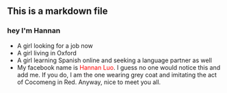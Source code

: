 ## This is a markdown file
### hey I'm Hannan
* A girl looking for a job now
* A girl living in Oxford 
* A girl learning Spanish online and seeking a language partner as well
* My facebook name is <font color='red'>Hannan Luo</font>. I guess no one would notice this and add me. If you do, I am the one wearing grey coat and imitating the act of Cocomeng in Red. Anyway, nice to meet you all. 
